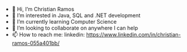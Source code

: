 - 👋 Hi, I’m Christian Ramos
- 👀 I’m interested in Java, SQL and .NET development
- 🌱 I’m currently learning Computer Science
- 💞️ I’m looking to collaborate on anywhere I can help
- 📫 How to reach me: 
    linkedin: https://www.linkedin.com/in/christian-ramos-055a401bb/
<!---
christianramos10/christianramos10 is a ✨ special ✨ repository because its `README.md` (this file) appears on your GitHub profile.
You can click the Preview link to take a look at your changes.
--->
